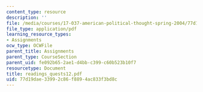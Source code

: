 ```yaml
---
content_type: resource
description: ''
file: /media/courses/17-037-american-political-thought-spring-2004/77d19dae33992c86f8894ac833f3bd8c_readings_quests12.pdf
file_type: application/pdf
learning_resource_types:
- Assignments
ocw_type: OCWFile
parent_title: Assignments
parent_type: CourseSection
parent_uid: fe092b65-2ae1-d4bb-c399-c60b523b10f7
resourcetype: Document
title: readings_quests12.pdf
uid: 77d19dae-3399-2c86-f889-4ac833f3bd8c
---
```

